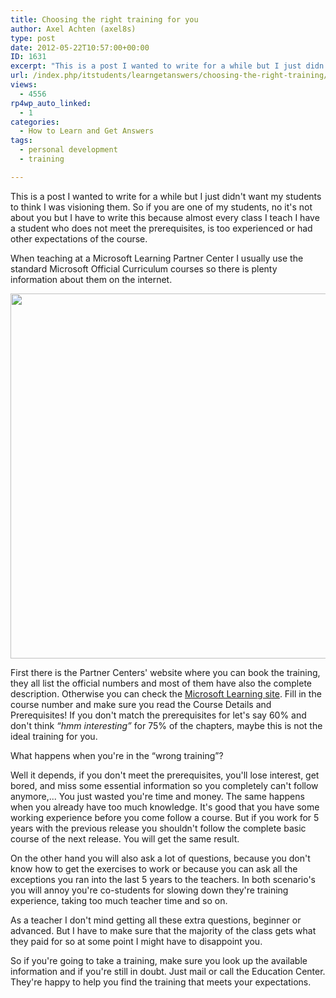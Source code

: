 ```yaml
---
title: Choosing the right training for you
author: Axel Achten (axel8s)
type: post
date: 2012-05-22T10:57:00+00:00
ID: 1631
excerpt: "This is a post I wanted to write for a while but I just didn't want my students to think I was visioning them. So if you are one of my students, no it's not about you but I have to write this because almost every class I teach I have a student who does&hellip;"
url: /index.php/itstudents/learngetanswers/choosing-the-right-training/
views:
  - 4556
rp4wp_auto_linked:
  - 1
categories:
  - How to Learn and Get Answers
tags:
  - personal development
  - training

---
```

This is a post I wanted to write for a while but I just didn't want my students to think I was visioning them. So if you are one of my students, no it's not about you but I have to write this because almost every class I teach I have a student who does not meet the prerequisites, is too experienced or had other expectations of the course.
  
When teaching at a Microsoft Learning Partner Center I usually use the standard Microsoft Official Curriculum courses so there is plenty information about them on the internet. 

<div class="image_block">
  <a href="http://www.flickr.com/photos/elycefeliz/3262326159/"><img alt="" src="/wp-content/uploads/users/axel8s/ChooseTrain1.jpg?mtime=1337691082" width="647" height="584" /></a>
</div>

First there is the Partner Centers' website where you can book the training, they all list the official numbers and most of them have also the complete description. Otherwise you can check the [Microsoft Learning site][1]. Fill in the course number and make sure you read the Course Details and Prerequisites! If you don't match the prerequisites for let's say 60% and don't think _“hmm interesting”_ for 75% of the chapters, maybe this is not the ideal training for you.

What happens when you're in the “wrong training”?
  
Well it depends, if you don't meet the prerequisites, you'll lose interest, get bored, and miss some essential information so you completely can't follow anymore,... You just wasted you're time and money. The same happens when you already have too much knowledge. It's good that you have some working experience before you come follow a course. But if you work for 5 years with the previous release you shouldn't follow the complete basic course of the next release. You will get the same result.
  
On the other hand you will also ask a lot of questions, because you don't know how to get the exercises to work or because you can ask all the exceptions you ran into the last 5 years to the teachers. In both scenario's you will annoy you're co-students for slowing down they're training experience, taking too much teacher time and so on.
  
As a teacher I don't mind getting all these extra questions, beginner or advanced. But I have to make sure that the majority of the class gets what they paid for so at some point I might have to disappoint you.

So if you're going to take a training, make sure you look up the available information and if you're still in doubt. Just mail or call the Education Center. They're happy to help you find the training that meets your expectations.

 [1]: http://www.microsoft.com/learning/en/us/default.aspx